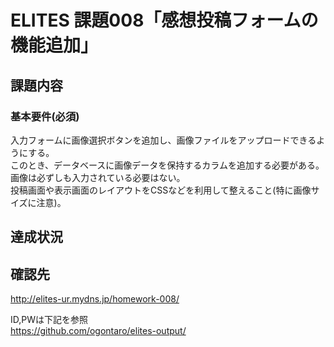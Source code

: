 ELITES 課題008「感想投稿フォームの機能追加」
=====================================

## 課題内容
### 基本要件(必須)
入力フォームに画像選択ボタンを追加し、画像ファイルをアップロードできるようにする。  
このとき、データベースに画像データを保持するカラムを追加する必要がある。  
画像は必ずしも入力されている必要はない。  
投稿画面や表示画面のレイアウトをCSSなどを利用して整えること(特に画像サイズに注意)。

## 達成状況

## 確認先
http://elites-ur.mydns.jp/homework-008/  
  
ID,PWは下記を参照  
https://github.com/ogontaro/elites-output/